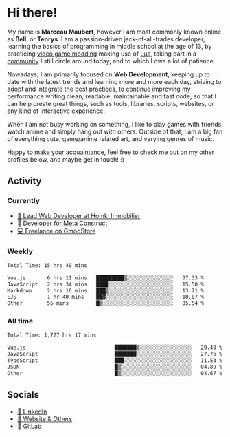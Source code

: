 # Hi there!

My name is **Marceau Maubert**, however I am most commonly known online as **Bell**, or **Tenrys**. I am a passion-driven jack-of-all-trades developer, learning the basics of programming in middle school at the age of 13, by practicing [video game modding](https://garrysmod.com) making use of [Lua](https://lua.org), taking part in a [community](https://metastruct.net) I still circle around today, and to which I owe a lot of patience.

Nowadays, I am primarily focused on **Web Development**, keeping up to date with the latest trends and learning more and more each day, striving to adopt  and integrate the best practices, to continue improving my performance writing clean, readable, maintainable and fast code, so that I can help create great things, such as tools, libraries, scripts, websites, or any kind of interactive experience.

When I am not busy working on something, I like to play games with friends, watch anime and simply hang out with others. Outside of that, I am a big fan of everything cute, game/anime related art, and varying genres of music.

Happy to make your acquaintance, feel free to check me out on my other profiles below, and maybe get in touch! :)

## Activity

### Currently

- [🏢 Lead Web Developer at Homki Immobilier](https://homki-immobilier.com)
- [🎈 Developer for Meta Construct](https://metastruct.net)
- [💻 Freelance on GmodStore](https://www.gmodstore.com/users/Tenrys)

### Weekly
<!--START_SECTION:wakaWeekly-->

```txt
Total Time: 15 hrs 40 mins

Vue.js       6 hrs 11 mins   █████████▒░░░░░░░░░░░░░░░   37.33 %
JavaScript   2 hrs 34 mins   ████░░░░░░░░░░░░░░░░░░░░░   15.50 %
Markdown     2 hrs 16 mins   ███▒░░░░░░░░░░░░░░░░░░░░░   13.71 %
EJS          1 hr 40 mins    ██▓░░░░░░░░░░░░░░░░░░░░░░   10.07 %
Other        55 mins         █▒░░░░░░░░░░░░░░░░░░░░░░░   05.54 %
```

<!--END_SECTION:wakaWeekly-->

### All time
<!--START_SECTION:wakaTotal-->

```txt
Total Time: 1,727 hrs 17 mins

Vue.js                             ███████▒░░░░░░░░░░░░░░░░░   29.40 %
JavaScript                         ███████░░░░░░░░░░░░░░░░░░   27.76 %
TypeScript                         ███░░░░░░░░░░░░░░░░░░░░░░   11.53 %
JSON                               █▒░░░░░░░░░░░░░░░░░░░░░░░   04.89 %
Other                              █▒░░░░░░░░░░░░░░░░░░░░░░░   04.67 %
```

<!--END_SECTION:wakaTotal-->

## Socials

- [👔 LinkedIn](https://www.linkedin.com/in/marceau-maubert)
- [🔗 Website & Others](https://bell.moe)
- [🦊 GitLab](https://gitlab.com/Tenrys)
